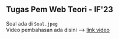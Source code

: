 ## Tugas Pem Web Teori - IF'23
Soal ada di `Soal.jpeg` \
Video pembahasan ada disini --> [link video](https://youtu.be/pcj3qbbUHCc)
